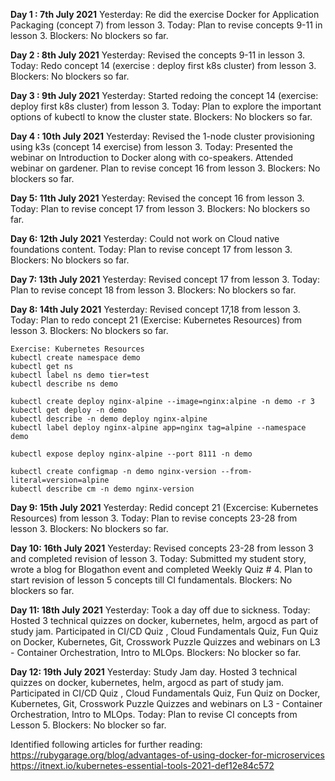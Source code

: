 **Day 1 : 7th July 2021**
Yesterday: Re did the exercise Docker for Application Packaging (concept 7) from lesson 3.
Today: Plan to revise concepts 9-11 in lesson 3.
Blockers: No blockers so far.

**Day 2 : 8th July 2021**
Yesterday: Revised the concepts 9-11 in lesson 3.
Today: Redo concept 14 (exercise : deploy first k8s cluster) from lesson 3.
Blockers: No blockers so far.


**Day 3 : 9th July 2021**
Yesterday: Started redoing the concept 14 (exercise: deploy first k8s cluster) from lesson 3.
Today: Plan to explore the important options of kubectl to know the cluster state.
Blockers: No blockers so far.

**Day 4 : 10th July 2021**
Yesterday: Revised the 1-node cluster provisioning using k3s (concept 14 exercise) from lesson 3.
Today: Presented the webinar on Introduction to Docker along with co-speakers. Attended webinar on gardener. Plan to revise concept 16 from lesson 3.
Blockers: No blockers so far.

**Day 5: 11th July 2021**
Yesterday: Revised the concept 16 from lesson 3.
Today: Plan to revise concept 17 from lesson 3.
Blockers: No blockers so far.

**Day 6: 12th July 2021**
Yesterday: Could not work on Cloud native foundations content.
Today: Plan to revise concept 17 from lesson 3.
Blockers: No blockers so far.

**Day 7: 13th July 2021**
Yesterday: Revised concept 17 from lesson 3.
Today: Plan to revise concept 18 from lesson 3.
Blockers: No blockers so far.

**Day 8: 14th July 2021**
Yesterday: Revised concept 17,18 from lesson 3.
Today: Plan to redo concept 21 (Exercise: Kubernetes Resources) from lesson 3.
Blockers: No blockers so far.

```
Exercise: Kubernetes Resources
kubectl create namespace demo
kubectl get ns
kubectl label ns demo tier=test
kubectl describe ns demo

kubectl create deploy nginx-alpine --image=nginx:alpine -n demo -r 3
kubectl get deploy -n demo
kubectl describe -n demo deploy nginx-alpine
kubectl label deploy nginx-alpine app=nginx tag=alpine --namespace demo

kubectl expose deploy nginx-alpine --port 8111 -n demo

kubectl create configmap -n demo nginx-version --from-literal=version=alpine
kubectl describe cm -n demo nginx-version

```

**Day 9: 15th July 2021**
Yesterday: Redid concept 21 (Excercise: Kubernetes Resources) from lesson 3.
Today: Plan to revise concepts 23-28 from lesson 3.
Blockers: No blockers so far.

**Day 10: 16th July 2021**
Yesterday: Revised concepts 23-28 from lesson 3 and completed revision of lesson 3.
Today: Submitted my student story, wrote a blog for Blogathon event and completed Weekly Quiz # 4. Plan to start revision of lesson 5 concepts till CI fundamentals.
Blockers: No blockers so far.

**Day 11: 18th July 2021**
Yesterday: Took a day off due to sickness.
Today: Hosted 3 technical quizzes on docker, kubernetes, helm, argocd as part of study jam. Participated in CI/CD Quiz , Cloud Fundamentals Quiz, Fun Quiz on Docker, Kubernetes, Git, Crosswork Puzzle Quizzes and webinars on L3 - Container Orchestration, Intro to MLOps.
Blockers: No blocker so far.

**Day 12: 19th July 2021**
Yesterday: Study Jam day. Hosted 3 technical quizzes on docker, kubernetes, helm, argocd as part of study jam. Participated in CI/CD Quiz , Cloud Fundamentals Quiz, Fun Quiz on Docker, Kubernetes, Git, Crosswork Puzzle Quizzes and webinars on L3 - Container Orchestration, Intro to MLOps.
Today: Plan to revise CI concepts from Lesson 5.
Blockers: No blocker so far.

Identified following articles for further reading:
 https://rubygarage.org/blog/advantages-of-using-docker-for-microservices
 https://itnext.io/kubernetes-essential-tools-2021-def12e84c572




